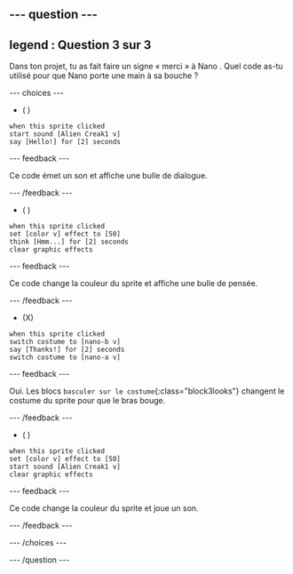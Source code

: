 
--- question ---
---
legend : Question 3 sur 3
---

Dans ton projet, tu as fait faire un signe « merci » à Nano . Quel code as-tu utilisé pour que Nano porte une main à sa bouche ?

--- choices ---

- ( )
```blocks3
when this sprite clicked
start sound [Alien Creak1 v]
say [Hello!] for [2] seconds 
```

  --- feedback ---

Ce code émet un son et affiche une bulle de dialogue.

  --- /feedback ---

- ( )
```blocks3
when this sprite clicked
set [color v] effect to [50] 
think [Hmm...] for [2] seconds 
clear graphic effects 
```

  --- feedback ---

Ce code change la couleur du sprite et affiche une bulle de pensée.

  --- /feedback ---

- (X)
```blocks3
when this sprite clicked
switch costume to [nano-b v] 
say [Thanks!] for [2] seconds
switch costume to [nano-a v]
```

  --- feedback ---

Oui. Les blocs `basculer sur le costume`{:class="block3looks"} changent le costume du sprite pour que le bras bouge.

  --- /feedback ---

- ( )
```blocks3
when this sprite clicked
set [color v] effect to [50]
start sound [Alien Creak1 v] 
clear graphic effects 
```

  --- feedback ---

Ce code change la couleur du sprite et joue un son.

  --- /feedback ---

--- /choices ---

--- /question ---
